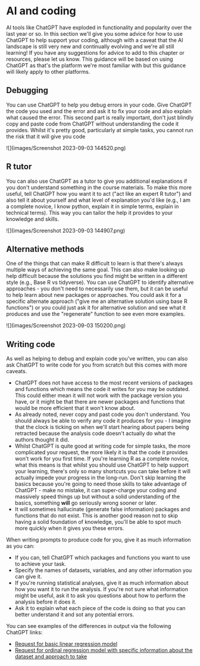 
# AI and coding

AI tools like ChatGPT have exploded in functionality and popularity over the last year or so. In this section we'll give you some advice for how to use ChatGPT to help support your coding, although with a caveat that the AI landscape is still very new and continually evolving and we're all still learning! If you have any suggestions for advice to add to this chapter or resources, please let us know. This guidance will be based on using ChatGPT as that's the platform we're most familiar with but this guidance will likely apply to other platforms.

## Debugging

You can use ChatGPT to help you debug errors in your code. Give ChatGPT the code you used and the error and ask it to fix your code and also explain what caused the error. This second part is really important, don't just blindly copy and paste code from ChatGPT without understanding the code it provides. Whilst it's pretty good, particularly at simple tasks, you cannot run the risk that it will give you code

![](images/Screenshot 2023-09-03 144520.png)


## R tutor

You can also use ChatGPT as a tutor to give you additional explanations if you don't understand something in the course materials. To make this more useful, tell ChatGPT how you want it to act ("act like an expert R tutor") and also tell it about yourself and what level of explanation you'd like (e.g., I am a complete novice, I know python, explain it in simple terms, explain in technical terms). This way you can tailor the help it provides to your knowledge and skills.

![](images/Screenshot 2023-09-03 144907.png)

## Alternative methods

One of the things that can make R difficult to learn is that there's always multiple ways of achieving the same goal. This can also make looking up help difficult because the solutions you find might be written in a different style (e.g., Base R vs tidyverse). You can use ChatGPT to identify alternative approaches - you don't need to necessarily use them, but it can be useful to help learn about new packages or approaches. You could ask it for a specific alternate approach ("give me an alternative solution using base R functions") or you could just ask it for alternative solution and see what it produces and use the "regenerate" function to see even more examples.

![](images/Screenshot 2023-09-03 150200.png)

## Writing code

As well as helping to debug and explain code you've written, you can also ask ChatGPT to write code for you from scratch but this comes with more caveats.

* ChatGPT does not have access to the most recent versions of packages and functions which means the code it writes for you may be outdated. This could either mean it will not work with the package version you have, or it might be that there are newer packages and functions that would be more efficient that it won't know about.
* As already noted, never copy and past code you don't understand. You should always be able to verify any code it produces for you - I imagine that the clock is ticking on when we'll start hearing about papers being retracted because the analysis code doesn't actually do what the authors thought it did.
* Whilst ChatGPT is quite good at writing code for simple tasks, the more complicated your request, the more likely it is that the code it provides won't work for you first time. If you're learning R as a complete novice, what this means is that whilst you should use ChatGPT to help support your learning, there's only so many shortcuts you can take before it will actually impede your progress in the long-run. Don't skip learning the basics because you're going to need those skills to take advantage of ChatGPT - make no mistake, it can super-charge your coding and massively speed things up but without a solid understanding of the basics, something **will** go seriously wrong sooner or later.
* It will sometimes hallucinate (generate false information) packages and functions that do not exist. This is another good reason not to skip having a solid foundation of knowledge, you'll be able to spot much more quickly when it gives you these errors.

When writing prompts to produce code for you, give it as much information as you can:

* If you can, tell ChatGPT which packages and functions you want to use to achieve your task.
* Specify the names of datasets, variables, and any other information you can give it. 
* If you're running statistical analyses, give it as much information about how you want it to run the analysis. If you're not sure what information might be useful, ask it to ask you questions about how to perform the analysis before it does it.
* Ask it to explain what each piece of the code is doing so that you can better understand it and sot any potential errors.

You can see examples of the differences in output via the following ChatGPT links:

* [Request for basic linear regression model](https://chat.openai.com/share/b6a1560a-a4ab-442f-9392-f0a55a06ed56)
* [Request for ordinal regression model with specific information about the dataset and approach to take](https://chat.openai.com/share/52cd538d-0968-409c-bd72-71fcac28cbd7)



















